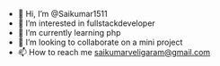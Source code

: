 - 👋 Hi, I’m @Saikumar1511
- 👀 I’m interested in fullstackdeveloper
- 🌱 I’m currently learning php
- 💞️ I’m looking to collaborate on a mini project 
- 📫 How to reach me saikumarveligaram@gmail.com 

<!---
Saikumar1511/Saikumar1511 is a ✨ special ✨ repository because its `README.md` (this file) appears on your GitHub profile.
You can click the Preview link to take a look at your changes.
--->
